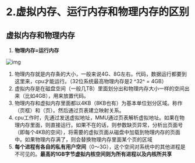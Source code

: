 # 2.虚拟内存、运行内存和物理内存的区别
## 虚拟内存和物理内存

1. **物理内存=运行内存**

![img](https://img-blog.csdn.net/20180830114901391?watermark/2/text/aHR0cHM6Ly9ibG9nLmNzZG4ubmV0L2x2eWliaW44OTA=/font/5a6L5L2T/fontsize/400/fill/I0JBQkFCMA==/dissolve/70)



1. 物理内存就是内存条的大小，一般来说4G、8G左右。代码，数据运行都要到这里来，cpu才能运行。（32位系统最高物理内存是2 ^32^ = 4GB）
2. 虚拟内存是在磁盘空间（一般几TB）里面划分出和物理内存大小一样的空间出来（比如4GB），用来放置代码。
3. 物理内存和虚拟内存里面都以4KB（8KB也有）为基本单位划分区域。称作（页框）和（页）。然后通过页表建立映射关系。
4. cpu工作时，先通过发送虚拟地址，MMU通过页表解析虚拟地址。如果在物理内存里面，则直接运行。如果不在的话，则参数缺页异常，分析出页面号（即每个4KB的空间），将需要的虚拟页面从磁盘中加载到物理内存的页面中。如果物理内存满了，则会替换物理内存里面某个页的区域
5. **每个进程有各自的私有用户空间**（0～3G），这个空间对系统中的其他进程是不可见的。**最高的1GB字节虚拟内核空间则为所有进程以及内核所共享**